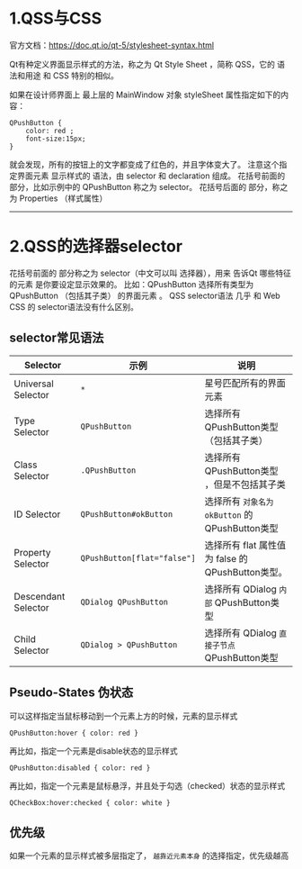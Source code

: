 
# 1.QSS与CSS
官方文档：https://doc.qt.io/qt-5/stylesheet-syntax.html

Qt有种定义界面显示样式的方法，称之为 Qt Style Sheet ，简称 QSS，它的 语法和用途 和 CSS 特别的相似。

如果在设计师界面上 最上层的 MainWindow 对象 styleSheet 属性指定如下的内容：

```
QPushButton {
    color: red ;
    font-size:15px;
}
```
就会发现，所有的按钮上的文字都变成了红色的，并且字体变大了。
注意这个指定界面元素 显示样式的 语法，由 selector 和 declaration 组成。
花括号前面的 部分，比如示例中的 QPushButton 称之为 selector。
花括号后面的 部分，称之为 Properties （样式属性）

---------------------
# 2.QSS的选择器selector
花括号前面的 部分称之为 selector（中文可以叫 选择器），用来 告诉Qt 哪些特征的元素 是你要设定显示效果的。
比如：QPushButton 选择所有类型为 QPushButton （包括其子类） 的界面元素 。
QSS selector语法 几乎 和 Web CSS 的 selector语法没有什么区别。

## selector常见语法

| Selector | 示例 | 说明 |
| --- | --- | --- |
| Universal Selector | `*` | 星号匹配所有的界面元素 |
| Type Selector | `QPushButton` | 选择所有 QPushButton类型 （包括其子类） |
| Class Selector | `.QPushButton` | 选择所有 QPushButton类型 ，但是不包括其子类 |
| ID Selector | `QPushButton#okButton` | 选择所有 `对象名为 okButton` 的QPushButton类型 |
| Property Selector | `QPushButton[flat="false"]` | 选择所有 flat 属性值为 false 的 QPushButton类型。 |
| Descendant Selector | `QDialog QPushButton` | 选择所有 QDialog `内部` QPushButton类型 |
| Child Selector | `QDialog > QPushButton` | 选择所有 QDialog `直接子节点` QPushButton类型 |

## Pseudo-States 伪状态

可以这样指定当鼠标移动到一个元素上方的时候，元素的显示样式

`QPushButton:hover { color: red }`

再比如，指定一个元素是disable状态的显示样式

`QPushButton:disabled { color: red }`

再比如，指定一个元素是鼠标悬浮，并且处于勾选（checked）状态的显示样式

`QCheckBox:hover:checked { color: white }`

## 优先级

如果一个元素的显示样式被多层指定了， `越靠近元素本身` 的选择指定，优先级越高


